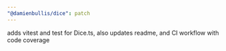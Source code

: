 ```yaml
---
"@damienbullis/dice": patch
---
```


adds vitest and test for Dice.ts, also updates readme, and CI workflow with code coverage
